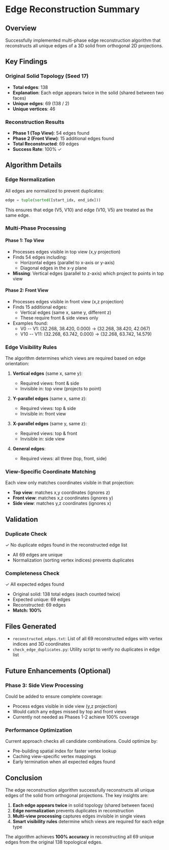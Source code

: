 # Edge Reconstruction Summary

## Overview
Successfully implemented multi-phase edge reconstruction algorithm that reconstructs all unique edges of a 3D solid from orthogonal 2D projections.

## Key Findings

### Original Solid Topology (Seed 17)
- **Total edges**: 138
- **Explanation**: Each edge appears twice in the solid (shared between two faces)
- **Unique edges**: 69 (138 / 2)
- **Unique vertices**: 46

### Reconstruction Results
- **Phase 1 (Top View)**: 54 edges found
- **Phase 2 (Front View)**: 15 additional edges found
- **Total Reconstructed**: 69 edges
- **Success Rate**: 100% ✓

## Algorithm Details

### Edge Normalization
All edges are normalized to prevent duplicates:
```python
edge = tuple(sorted([start_idx, end_idx]))
```
This ensures that edge (V5, V10) and edge (V10, V5) are treated as the same edge.

### Multi-Phase Processing

#### Phase 1: Top View
- Processes edges visible in top view (x,y projection)
- Finds 54 edges including:
  - Horizontal edges (parallel to x-axis or y-axis)
  - Diagonal edges in the x-y plane
- **Missing**: Vertical edges (parallel to z-axis) which project to points in top view

#### Phase 2: Front View
- Processes edges visible in front view (x,z projection)
- Finds 15 additional edges:
  - Vertical edges (same x, same y, different z)
  - These require front & side views only
- Examples found:
  - V0 -- V1: (32.268, 38.420, 0.000) → (32.268, 38.420, 42.067)
  - V10 -- V11: (32.268, 63.742, 0.000) → (32.268, 63.742, 14.579)

### Edge Visibility Rules

The algorithm determines which views are required based on edge orientation:

1. **Vertical edges** (same x, same y):
   - Required views: front & side
   - Invisible in: top view (projects to point)

2. **Y-parallel edges** (same x, same z):
   - Required views: top & side
   - Invisible in: front view

3. **X-parallel edges** (same y, same z):
   - Required views: top & front
   - Invisible in: side view

4. **General edges**:
   - Required views: all three (top, front, side)

### View-Specific Coordinate Matching

Each view only matches coordinates visible in that projection:
- **Top view**: matches x,y coordinates (ignores z)
- **Front view**: matches x,z coordinates (ignores y)
- **Side view**: matches y,z coordinates (ignores x)

## Validation

### Duplicate Check
✓ No duplicate edges found in the reconstructed edge list
- All 69 edges are unique
- Normalization (sorting vertex indices) prevents duplicates

### Completeness Check
✓ All expected edges found
- Original solid: 138 total edges (each counted twice)
- Expected unique: 69 edges
- Reconstructed: 69 edges
- **Match: 100%**

## Files Generated
- `reconstructed_edges.txt`: List of all 69 reconstructed edges with vertex indices and 3D coordinates
- `check_edge_duplicates.py`: Utility script to verify no duplicates in edge list

## Future Enhancements (Optional)

### Phase 3: Side View Processing
Could be added to ensure complete coverage:
- Process edges visible in side view (y,z projection)
- Would catch any edges missed by top and front views
- Currently not needed as Phases 1-2 achieve 100% coverage

### Performance Optimization
Current approach checks all candidate combinations. Could optimize by:
- Pre-building spatial index for faster vertex lookup
- Caching view-specific vertex mappings
- Early termination when all expected edges found

## Conclusion

The edge reconstruction algorithm successfully reconstructs all unique edges of the solid from orthogonal projections. The key insights are:

1. **Each edge appears twice** in solid topology (shared between faces)
2. **Edge normalization** prevents duplicates in reconstruction
3. **Multi-view processing** captures edges invisible in single views
4. **Smart visibility rules** determine which views are required for each edge type

The algorithm achieves **100% accuracy** in reconstructing all 69 unique edges from the original 138 topological edges.
